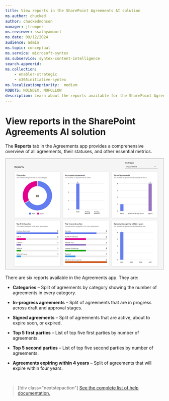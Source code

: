 ```yaml
---
title: View reports in the SharePoint Agreements AI solution
ms.author: chucked
author: chuckedmonson
manager: jtremper
ms.reviewer: ssathyamoort
ms.date: 09/12/2024
audience: admin
ms.topic: conceptual
ms.service: microsoft-syntex
ms.subservice: syntex-content-intelligence
search.appverid: 
ms.collection: 
    - enabler-strategic
    - m365initiative-syntex
ms.localizationpriority:  medium
ROBOTS: NOINDEX, NOFOLLOW
description: Learn about the reports available for the SharePoint Agreements AI solution.
---
```


# View reports in the SharePoint Agreements AI solution

The **Reports** tab in the Agreements app provides a comprehensive overview of all agreements, their statuses, and other essential metrics.

   ![A screenshot of the Reports page.](../../media/content-understanding/agreements-reports.png)

There are six reports available in the Agreements app. They are:

- **Categories** – Split of agreements by category showing the number of agreements in every category.

- **In-progress agreements** – Split of agreements that are in progress across draft and approval stages.

- **Signed agreements** – Split of agreements that are active, about to expire soon, or expired.

- **Top 5 first parties** – List of top five first parties by number of agreements.

- **Top 5 second parties** – List of top five second parties by number of agreements.

- **Agreements expiring within 4 years** – Split of agreements that will expire within four years.

<br>

> [!div class="nextstepaction"]
> [See the complete list of help documentation.](agreements-overview.md#help-documentation)